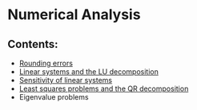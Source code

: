 # Numerical Analysis

## Contents:

- [Rounding errors](https://github.com/um-perez-alvaro/Numerical-Analysis/blob/main/Notebooks/Rounding%20errors/README.md)
- [Linear systems and the LU decomposition](https://github.com/um-perez-alvaro/Numerical-Analysis/blob/main/Notebooks/Linear%20systems/README.md)
- [Sensitivity of linear systems](https://github.com/um-perez-alvaro/Numerical-Analysis/blob/main/Notebooks/Sensitivity%20of%20linear%20systems/README.md)
- [Least squares problems and the QR decomposition](https://github.com/um-perez-alvaro/Numerical-Analysis/blob/main/Notebooks/Least%20squares%20problems/README.md)
- Eigenvalue problems
